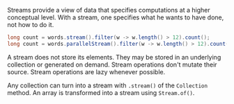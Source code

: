 Streams provide a view of data that specifies computations at a higher conceptual level. With a stream, one specifies what he wants to have done, not how to do it.

```java
long count = words.stream().filter(w -> w.length() > 12).count();
long count = words.parallelStream().filter(w -> w.length() > 12).count(); // filtering and couting in parallel 
```

A stream does not store its elements. They may be stored in an underlying collection or generated on demand. Stream operations don't mutate their source. Stream operations are lazy whenever possible.

Any collection can turn into a stream with `.stream()` of the `Collection` method. An array is transformed into a stream using `Stream.of()`.
